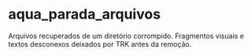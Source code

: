 # aqua_parada_arquivos
Arquivos recuperados de um diretório corrompido. Fragmentos visuais e textos desconexos deixados por TRK antes da remoção.
